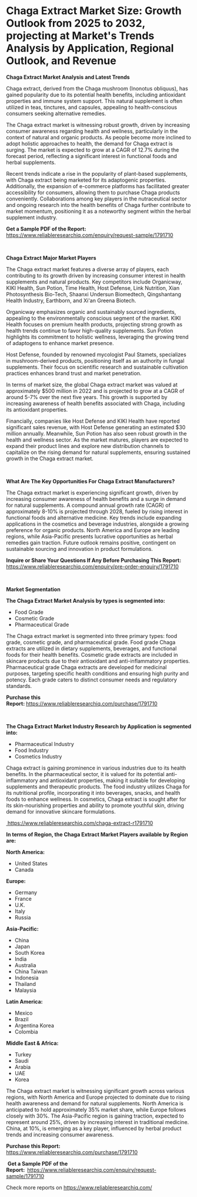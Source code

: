 <p><h1>Chaga Extract Market Size: Growth Outlook from 2025 to 2032, projecting at Market's Trends Analysis by Application, Regional Outlook, and Revenue</h1></p><p><strong>Chaga Extract Market Analysis and Latest Trends</strong></p>
<p><p>Chaga extract, derived from the Chaga mushroom (Inonotus obliquus), has gained popularity due to its potential health benefits, including antioxidant properties and immune system support. This natural supplement is often utilized in teas, tinctures, and capsules, appealing to health-conscious consumers seeking alternative remedies.</p><p>The Chaga extract market is witnessing robust growth, driven by increasing consumer awareness regarding health and wellness, particularly in the context of natural and organic products. As people become more inclined to adopt holistic approaches to health, the demand for Chaga extract is surging. The market is expected to grow at a CAGR of 12.7% during the forecast period, reflecting a significant interest in functional foods and herbal supplements.</p><p>Recent trends indicate a rise in the popularity of plant-based supplements, with Chaga extract being marketed for its adaptogenic properties. Additionally, the expansion of e-commerce platforms has facilitated greater accessibility for consumers, allowing them to purchase Chaga products conveniently. Collaborations among key players in the nutraceutical sector and ongoing research into the health benefits of Chaga further contribute to market momentum, positioning it as a noteworthy segment within the herbal supplement industry.</p></p>
<p><strong>Get a Sample PDF of the Report:&nbsp;</strong> <a href="https://www.reliableresearchiq.com/enquiry/request-sample/1791710?utm_campaign=2265&utm_medium=2&utm_source=Github&utm_content=ia&utm_term=05042025&utm_id=chaga-extract">https://www.reliableresearchiq.com/enquiry/request-sample/1791710</a></p>
<p>&nbsp;</p>
<p><strong>Chaga Extract Major Market Players</strong></p>
<p><p>The Chaga extract market features a diverse array of players, each contributing to its growth driven by increasing consumer interest in health supplements and natural products. Key competitors include Organicway, KIKI Health, Sun Potion, Time Health, Host Defense, Link Nutrition, Xian Photosynthesis Bio-Tech, Shaanxi Undersun Biomedtech, Qingshantang Health Industry, Earthborn, and Xi'an Greena Biotech.</p><p>Organicway emphasizes organic and sustainably sourced ingredients, appealing to the environmentally conscious segment of the market. KIKI Health focuses on premium health products, projecting strong growth as health trends continue to favor high-quality supplements. Sun Potion highlights its commitment to holistic wellness, leveraging the growing trend of adaptogens to enhance market presence.</p><p>Host Defense, founded by renowned mycologist Paul Stamets, specializes in mushroom-derived products, positioning itself as an authority in fungal supplements. Their focus on scientific research and sustainable cultivation practices enhances brand trust and market penetration.</p><p>In terms of market size, the global Chaga extract market was valued at approximately $500 million in 2022 and is projected to grow at a CAGR of around 5-7% over the next five years. This growth is supported by increasing awareness of health benefits associated with Chaga, including its antioxidant properties.</p><p>Financially, companies like Host Defense and KIKI Health have reported significant sales revenue, with Host Defense generating an estimated $30 million annually. Meanwhile, Sun Potion has also seen robust growth in the health and wellness sector. As the market matures, players are expected to expand their product lines and explore new distribution channels to capitalize on the rising demand for natural supplements, ensuring sustained growth in the Chaga extract market.</p></p>
<p>&nbsp;</p>
<p><strong>What Are The Key Opportunities For Chaga Extract Manufacturers?</strong></p>
<p><p>The Chaga extract market is experiencing significant growth, driven by increasing consumer awareness of health benefits and a surge in demand for natural supplements. A compound annual growth rate (CAGR) of approximately 8-10% is projected through 2028, fueled by rising interest in functional foods and alternative medicine. Key trends include expanding applications in the cosmetics and beverage industries, alongside a growing preference for organic products. North America and Europe are leading regions, while Asia-Pacific presents lucrative opportunities as herbal remedies gain traction. Future outlook remains positive, contingent on sustainable sourcing and innovation in product formulations.</p></p>
<p><strong>Inquire or Share Your Questions If Any Before Purchasing This Report:</strong> <a href="https://www.reliableresearchiq.com/enquiry/pre-order-enquiry/1791710?utm_campaign=2265&utm_medium=2&utm_source=Github&utm_content=ia&utm_term=05042025&utm_id=chaga-extract">https://www.reliableresearchiq.com/enquiry/pre-order-enquiry/1791710</a></p>
<p>&nbsp;</p>
<p><strong>Market Segmentation</strong></p>
<p><strong>The Chaga Extract Market Analysis by types is segmented into:</strong></p>
<p><ul><li>Food Grade</li><li>Cosmetic Grade</li><li>Pharmaceutical Grade</li></ul></p>
<p><p>The Chaga extract market is segmented into three primary types: food grade, cosmetic grade, and pharmaceutical grade. Food grade Chaga extracts are utilized in dietary supplements, beverages, and functional foods for their health benefits. Cosmetic grade extracts are included in skincare products due to their antioxidant and anti-inflammatory properties. Pharmaceutical grade Chaga extracts are developed for medicinal purposes, targeting specific health conditions and ensuring high purity and potency. Each grade caters to distinct consumer needs and regulatory standards.</p></p>
<p><strong>Purchase this Report:&nbsp;</strong><a href="https://www.reliableresearchiq.com/purchase/1791710?utm_campaign=2265&utm_medium=2&utm_source=Github&utm_content=ia&utm_term=05042025&utm_id=chaga-extract">https://www.reliableresearchiq.com/purchase/1791710</a></p>
<p>&nbsp;</p>
<p><strong>The Chaga Extract Market Industry Research by Application is segmented into:</strong></p>
<p><ul><li>Pharmaceutical Industry</li><li>Food Industry</li><li>Cosmetics Industry</li></ul></p>
<p><p>Chaga extract is gaining prominence in various industries due to its health benefits. In the pharmaceutical sector, it is valued for its potential anti-inflammatory and antioxidant properties, making it suitable for developing supplements and therapeutic products. The food industry utilizes Chaga for its nutritional profile, incorporating it into beverages, snacks, and health foods to enhance wellness. In cosmetics, Chaga extract is sought after for its skin-nourishing properties and ability to promote youthful skin, driving demand for innovative skincare formulations.</p></p>
<p><a href="https://www.reliableresearchiq.com/chaga-extract-r1791710?utm_campaign=2265&utm_medium=2&utm_source=Github&utm_content=ia&utm_term=05042025&utm_id=chaga-extract">&nbsp;https://www.reliableresearchiq.com/chaga-extract-r1791710</a></p>
<p><strong>In terms of Region, the Chaga Extract Market Players available by Region are:</strong></p>
<p>
    <p> <strong> North America: </strong>
        <ul>
            <li>United States</li>
            <li>Canada</li>
        </ul>
        </p> 
    <p> <strong> Europe: </strong>
        <ul>
            <li>Germany</li>
            <li>France</li>
            <li>U.K.</li>
            <li>Italy</li>
            <li>Russia</li>
        </ul>
        </p> 
    <p> <strong> Asia-Pacific: </strong>
        <ul>
            <li>China</li>
            <li>Japan</li>
            <li>South Korea</li>
            <li>India</li>
            <li>Australia</li>
            <li>China Taiwan</li>
            <li>Indonesia</li>
            <li>Thailand</li>
            <li>Malaysia</li>
        </ul>
        </p> 
    <p> <strong> Latin America: </strong>
        <ul>
            <li>Mexico</li>
            <li>Brazil</li>
            <li>Argentina Korea</li>
            <li>Colombia</li>
        </ul>
        </p> 
    <p> <strong> Middle East & Africa: </strong>
        <ul>
            <li>Turkey</li>
            <li>Saudi</li>
            <li>Arabia</li>
            <li>UAE</li>
            <li>Korea</li>
        </ul>
    </p>
    </p>
<p><p>The Chaga extract market is witnessing significant growth across various regions, with North America and Europe projected to dominate due to rising health awareness and demand for natural supplements. North America is anticipated to hold approximately 35% market share, while Europe follows closely with 30%. The Asia-Pacific region is gaining traction, expected to represent around 25%, driven by increasing interest in traditional medicine. China, at 10%, is emerging as a key player, influenced by herbal product trends and increasing consumer awareness.</p></p>
<p><strong>Purchase this Report: </strong><a href="https://www.reliableresearchiq.com/purchase/1791710?utm_campaign=2265&utm_medium=2&utm_source=Github&utm_content=ia&utm_term=05042025&utm_id=chaga-extract">https://www.reliableresearchiq.com/purchase/1791710</a></p>
<p>&nbsp;<strong>Get a Sample PDF of the Report:&nbsp;&nbsp;</strong><a href="https://www.reliableresearchiq.com/enquiry/request-sample/1791710?utm_campaign=2265&utm_medium=2&utm_source=Github&utm_content=ia&utm_term=05042025&utm_id=chaga-extract">https://www.reliableresearchiq.com/enquiry/request-sample/1791710</a></p>
<p><strong></strong></p>
<p>Check more reports on <a href="https://www.reliableresearchiq.com/?utm_campaign=2265&utm_medium=2&utm_source=Github&utm_content=ia&utm_term=05042025&utm_id=chaga-extract">https://www.reliableresearchiq.com/</a></p>
